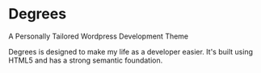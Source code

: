# Degrees
A Personally Tailored Wordpress Development Theme

Degrees is designed to make my life as a developer easier. It's built
using HTML5 and has a strong semantic foundation.
